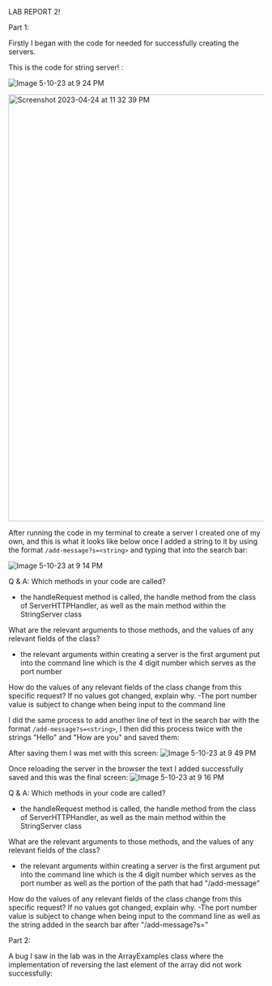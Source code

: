LAB REPORT 2!

Part 1:

Firstly I began with the code for needed for successfully creating the servers.

This is the code for string server! : 

![Image 5-10-23 at 9 24 PM](https://github.com/oRyLee/Lab-Report-2/assets/130015533/6e4a01de-cef8-4528-bd89-b423a87608ae)

<img width="843" alt="Screenshot 2023-04-24 at 11 32 39 PM" src="https://user-images.githubusercontent.com/130015533/234193467-fdd68803-be4c-4fb4-a8d6-d9a0f1357317.png">

After running the code in my terminal to create a server I created one of my own, and this is what it looks like below  once I added a string to it by using the format ```/add-message?s=<string>``` and typing that into the search bar:
  
![Image 5-10-23 at 9 14 PM](https://github.com/oRyLee/Lab-Report-2/assets/130015533/1c1e3048-50d1-4c47-90c2-aa88d21c85be)

Q & A:
Which methods in your code are called?
- the handleRequest method is called, the handle method from the class of ServerHTTPHandler, as well as the main method within the StringServer class

What are the relevant arguments to those methods, and the values of any relevant fields of the class?
- the relevant arguments within creating a server is the first argument put into the command line which is the 4 digit number which serves as the port number

How do the values of any relevant fields of the class change from this specific request? If no values got changed, explain why.
-The port number value is subject to change when being input to the command line
  
  
  
I did the same process to add another line of text in the search bar with the format ```/add-message?s=<string>```, I then did this process twice with the strings "Hello" and "How are you" and saved them: 
  
 After saving them I was met with this screen: 
 ![Image 5-10-23 at 9 49 PM](https://github.com/oRyLee/Lab-Report-2/assets/130015533/a6b60e49-ab12-43a5-a6a0-a32316688e88)

  
  
 Once reloading the server in the browser the text I added successfully saved and this was the final screen:
![Image 5-10-23 at 9 16 PM](https://github.com/oRyLee/Lab-Report-2/assets/130015533/1755e5e9-651f-444a-993b-c8fd0804e911)

Q & A:
Which methods in your code are called?
- the handleRequest method is called, the handle method from the class of ServerHTTPHandler, as well as the main method within the StringServer class

What are the relevant arguments to those methods, and the values of any relevant fields of the class?
- the relevant arguments within creating a server is the first argument put into the command line which is the 4 digit number which serves as the port number as well as the portion of the path that had "/add-message"

How do the values of any relevant fields of the class change from this specific request? If no values got changed, explain why.
-The port number value is subject to change when being input to the command line as well as the string added in the search bar after "/add-message?s="
 
 
Part 2:

A bug I saw in the lab was in the ArrayExamples class where the implementation of reversing the last element of the array did not work successfully:




  

  
 




